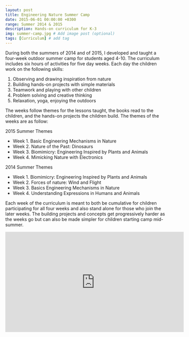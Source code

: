 ```yaml
---
layout: post
title: Engineering Nature Summer Camp
date: 2015-06-01 00:00:00 +0300
range: Summer 2014 & 2015
description: Hands-on curriculum for K-3
img: summer-camp.jpg # Add image post (optional)
tags: [Curriculum] # add tag
---
```

During both the summers of 2014 and of 2015, I developed and taught a four-week outdoor summer camp for students aged 4-10. The curriculum includes six hours of activities for five day weeks. Each day the children work on the following skills:

1. Observing and drawing inspiration from nature
2. Building hands-on projects with simple materials
3. Teamwork and playing with other children
4. Problem solving and creative thinking
5. Relaxation, yoga, enjoying the outdoors

The weeks follow themes for the lessons taught, the books read to the children, and the hands-on projects the children build. The themes of the weeks are as follow:

2015 Summer Themes

* Week 1. Basic Engineering Mechanisms in Nature
* Week 2. Nature of the Past: Dinosaurs
* Week 3. Biomimicry: Engineering Inspired by Plants and Animals
* Week 4. Mimicking Nature with Electronics

2014 Summer Themes

* Week 1. Biomimicry: Engineering Inspired by Plants and Animals
* Week 2. Forces of nature: Wind and Flight
* Week 3. Basics Engineering Mechanisms in Nature
* Week 4. Understanding Expressions in Humans and Animals

Each week of the curriculum is meant to both be cumulative for children participating for all four weeks and also stand alone for those who join the later weeks. The building projects and concepts get progressively harder as the weeks go but can also be made simpler for children starting camp mid-summer.

<iframe width="560" height="315" src="https://www.youtube.com/embed/EmsQAzMqDWo" frameborder="0" gesture="media" allow="encrypted-media" allowfullscreen class="center-image"></iframe>
